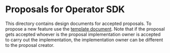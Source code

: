 # Proposals for Operator SDK

This directory contains design documents for accepted proposals. To propose a new feature use the [template document][template]. Note that if the proposal gets accepted whoever is the proposal implementation owner is accepted to carry out the implementation, the implementation owner can be different to the proposal creator.

[template]: ./TEMPLATE.md

